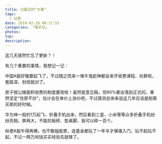 ```yaml
---
title: 记最近的“大事”
tags:
  - 日更
date: 2019-02-28 00:17:53
categories: 「随手记」
photos:
top:
description:
---
```

这几天居然忙忘了更新？！

有几个重要的事情，我想记一记：

中国A股好像要起飞了，不过随之而来一堆牛鬼蛇神都会来开收费课程、社群啦，套路深，别信就对了。

房子按公摊面积收费的制度要改啦！虽然是意见稿，但90%都会落到正式的，果然坚定“住房不炒”，估计会在单价上涨价吧，不过猜测总体来说这几年应该是刚需买房的好时候。

华为神一般的1万起飞，折叠手机出来，然后看到三星、小米等等众多折叠手机纷纷亮相，屏再大，不能抗板砖、垫桌脚，我可以碎一百个。

纵使A股牛得再横，也不敢碰股票，连基金都玩了一年半才堪堪入门，玩不起玩不起，不过一两万闲钱买买经验先就够了。